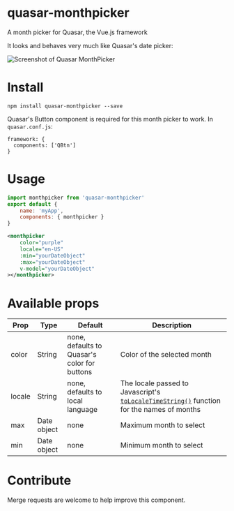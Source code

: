 # quasar-monthpicker
A month picker for Quasar, the Vue.js framework

It looks and behaves very much like Quasar's date picker:

![Screenshot of Quasar MonthPicker](https://louisameline.github.io/quasar-monthpicker/doc/quasar-monthpicker.png)

# Install

```
npm install quasar-monthpicker --save
```
Quasar's Button component is required for this month picker to work. In `quasar.conf.js`:

```
framework: {
  components: ['QBtn']
}
```

# Usage
```javascript
import monthpicker from 'quasar-monthpicker'
export default {
	name: 'myApp',
	components: { monthpicker }
}
```
```xml
<monthpicker
	color="purple"
	locale="en-US"
	:min="yourDateObject"
	:max="yourDateObject"
	v-model="yourDateObject"
></monthpicker>
```

# Available props


| Prop                  | Type            | Default     | Description                              |
|-----------------------|-----------------|-------------|------------------------------------------|
| color                 | String          | none, defaults to Quasar's color for buttons    | Color of the selected month           |
| locale                | String          | none, defaults to local language                | The locale passed to Javascript's [`toLocaleTimeString()`](https://developer.mozilla.org/fr/docs/Web/JavaScript/Reference/Objets_globaux/Date/toLocaleTimeString) function for the names of months                      |
| max                   | Date object     | none        | Maximum month to select                   |
| min                   | Date object     | none        | Minimum month to select                   |

# Contribute

Merge requests are welcome to help improve this component.
